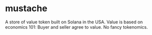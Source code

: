 # mustache
A store of value token built on Solana in the USA. Value is based on economics 101: Buyer and seller agree to value. No fancy tokenomics.
